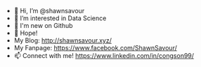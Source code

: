 - 👋 Hi, I’m @shawnsavour
- 👀 I’m interested in Data Science
- 🌱 I'm new on Github
- 💞️ Hope!
- My Blog: http://shawnsavour.xyz/
- My Fanpage: https://www.facebook.com/ShawnSavour/
- 📫 Connect with me! https://www.linkedin.com/in/congson99/
